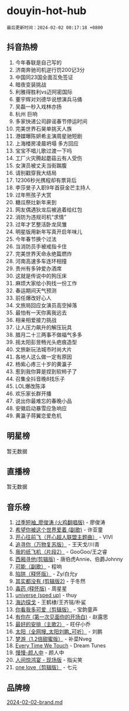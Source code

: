 # douyin-hot-hub

`最后更新时间：2024-02-02 00:17:18 +0800`

## 抖音热榜

1. 今年春联是自己写的
1. 济南奔驰司机逆行罚200记3分
1. 中国同23国全面互免签证
1. 暗夜变装挑战
1. 利雅得胜利vs迈阿密国际
1. 董宇辉对刘德华说想演兵马俑
1. 吴磊一秒入戏林亦扬
1. 杭州 巨响
1. 多家快递公司辟谣春节停运时间
1. 完美世界石昊单挑天人族
1. 港媒曝陈妍希主演周星驰短剧
1. 上海楼房凌晨坍塌 多方回应
1. 宝宝不唱儿歌过渡一下吗
1. 工厂火灾腾起蘑菇云有人受伤
1. 女演员被丈夫当街踹腹
1. 请别戳穿我大结局
1. 12306秒光携程却有票背后
1. 李莎旻子入职9年首获金芒主持人
1. 过年熊孩子大赏
1. 糖瓜祭灶新年来到
1. 网友偶遇狄龙后被追着给红包
1. 消防为违规司机“求情”
1. 过年才艺整活卧龙凤雏
1. 明星版用新年写真开启年味儿
1. 今年春节换个过法
1. 当消防员手被戒指卡住
1. 完美世界天命永绝篇燃炸
1. 河南高速多车连环相撞
1. 贵州有多钟爱办酒席
1. 这就是传说中的狗压床
1. 麻烦大家给小狗找一份工作
1. 春运期间天气预测
1. 前任爆改好心人
1. 文旅局回应女演员高空掉落
1. 最怕有一天你离我远去
1. 相亲相爱接力挑战
1. 让人压力飙升的解压玩具
1. 腊月二十三两事不做福气多多
1. 摇太阳彭昱畅光头疤痕造型
1. 文旅新玩法城市时尚大片
1. 各地人这么做一定有原因
1. 杨紫心疼三十岁的黄瀛子
1. 惹到我你算是捏到软柿子了
1. 召集全抖音晚8找乐子
1. LOL爆改陈泽
1. 欢乐家长群开播
1. 说出你最难忘的春晚小品
1. 安徽启动暴雪应急响应
1. 黄瀛子蒋翼恋爱危机

## 明星榜

暂无数据

## 直播榜

暂无数据

## 音乐榜

1. [过季短袖_廖俊涛 (火鸡翻唱版)](https://sf5-hl-cdn-tos.douyinstatic.com/obj/tos-cn-ve-2774/ogQVJl0tRBKxQgZji7YClFEBrVDeHpPTWfCZbQ) - 廖俊涛
1. [希望你被这个世界爱着 (副歌)](https://sf5-hl-cdn-tos.douyinstatic.com/obj/tos-cn-ve-2774/oUHCmWQfZlE3QQBKBeD8rCFLpJzPgCpImhsxMt) - 许亚童
1. [开心往前飞（开心超人联盟主题曲）](https://sf5-hl-cdn-tos.douyinstatic.com/obj/tos-cn-ve-2774/9d8fb7c82cf1421fb93a9fe925275e0a) - VIVI
1. [追寻你（万物复苏版）](https://sf3-cdn-tos.douyinstatic.com/obj/tos-cn-ve-2774/oYeAZJsbjIDit9APmBg8u6uDUQnHmoCf3gbo74) - 王天戈/川青
1. [我的纸飞机（片段2）](https://sf3-cdn-tos.douyinstatic.com/obj/tos-cn-ve-2774/oM2ZrKcg2CD5AeRB2gkeXOFB1IxAGJdZPazYHf) - GooGoo/王之睿
1. [西厢寻他(剪辑版)](https://sf5-hl-cdn-tos.douyinstatic.com/obj/tos-cn-ve-2774/oUsAVfAQKlRNxEv5qxvIB8o5qmIWUcXbzJKJhw) - 唐伯虎Annie、伯爵Johnny
1. [可能（副歌）](https://sf3-cdn-tos.douyinstatic.com/obj/tos-cn-ve-2774/cde1731888894259b333569393c2fb51) - 程响
1. [陷阱（释怀版）](https://sf5-hl-cdn-tos.douyinstatic.com/obj/tos-cn-ve-2774/oE8C21LeZrzKLDFfQYgMzx4GAIHageG5IzayY7) - Zy/白允y
1. [其实都没有 (剪辑版2)](https://sf5-hl-cdn-tos.douyinstatic.com/obj/tos-cn-ve-2774/oEBNQenHZtBhxYjGgUDQk0BCHTigQafgFlbQ7k) - 于冬然
1. [毒药 (释怀版)](https://sf3-cdn-tos.douyinstatic.com/obj/tos-cn-ve-2774/oYILMEAzspdZBIzy4frJNB8ZHPHWAhiwowd4Ad) - 周星星
1. [universe (sped up)](https://sf3-cdn-tos.douyinstatic.com/obj/tos-cn-ve-2774/oIQnurQLDCsdYeegkM4CKuVb23MZBXtX6QB8bv) - thuy
1. [海边探戈](https://sf5-hl-cdn-tos.douyinstatic.com/obj/tos-cn-ve-2774/os9gE0VQCGqt6VQkZDyBBYvfSDY0QFe3vVmubn) - 王鹤棣/王齐铭/朴鲨
1. [你看我多可爱（剪辑版）](https://sf5-hl-cdn-tos.douyinstatic.com/obj/tos-cn-ve-2774/018d241ee66a4a189b2fa9ea2fe3363d) - 宝韵童声
1. [有你在 (第一次见面你的开场白)](https://sf5-hl-cdn-tos.douyinstatic.com/obj/tos-cn-ve-2774/oAthrQ3ClJBfI57uBoFEgNDYtNCZ0TSYQQfxQ0) - 赵露思
1. [最好的安排（主歌2）](https://sf3-cdn-tos.douyinstatic.com/obj/tos-cn-ve-2774/oMMZX1DuHpMwgoDztBmZswgQnbCeeANZxBHkFY) - 旺仔小乔
1. [太阳（全网搜_太阳刘鹏_可听）](https://sf3-cdn-tos.douyinstatic.com/obj/tos-cn-ve-2774/ogWbyIQnlBFImVbeDocRdCIYtBHlbJXgfZMvgz) - 刘鹏
1. [梦游（1.2倍甜蜜版）](https://sf3-cdn-tos.douyinstatic.com/obj/tos-cn-ve-2774/o4gyAUm8hwufoEABmwVIiQtHsFuGzAEEWtNMzo) - 补菜Nveg
1. [Every Time We Touch](https://sf5-hl-cdn-tos.douyinstatic.com/obj/tos-cn-ve-2774/ogN6lUKQeBBfEVhIOMikG1CcJjugxk1tztZyhP) - Dream Tunes
1. [慢慢-颜人中](https://sf5-hl-cdn-tos.douyinstatic.com/obj/tos-cn-ve-2774/ocjHNfBXdBxQNC8ZGAeoLMFTUgtBg8bkExunDC) - 颜人中
1. [人间惊鸿宴 - 现场版](https://sf5-hl-cdn-tos.douyinstatic.com/obj/tos-cn-ve-2774/osF4mrPePAf2Yv8Wfr5fATCHZwL5h1QiGQAKwz) - 指尖笑
1. [one love（剪辑版）](https://sf6-cdn-tos.douyinstatic.com/obj/tos-cn-ve-2774/o4utbbKzHedACBQ0bkG7ZBgUvDQzbBDnYd1f1k) - 七元

## 品牌榜

[2024-02-02-brand.md](2024-02-02-brand.md)
